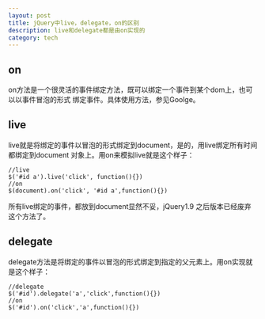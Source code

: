 ```yaml
--- 
layout: post
title: jQuery中live，delegate，on的区别 
description: live和delegate都是由on实现的
category: tech
---
```

## on
on方法是一个很灵活的事件绑定方法，既可以绑定一个事件到某个dom上，也可以以事件冒泡的形式
绑定事件。具体使用方法，参见Goolge。

## live

live就是将绑定的事件以冒泡的形式绑定到document，是的，用live绑定所有时间都绑定到document
对象上。用on来模拟live就是这个样子：

```
//live
$('#id a').live('click', function(){})
//on
$(document).on('click', '#id a',function(){})
```
所有live绑定的事件，都放到document显然不妥，jQuery1.9 之后版本已经废弃这个方法了。

## delegate

delegate方法是将绑定的事件以冒泡的形式绑定到指定的父元素上。用on实现就是这个样子：

```
//delegate
$('#id').delegate('a','click',function(){})
//on
$('#id').on('click','a',function(){})
```

